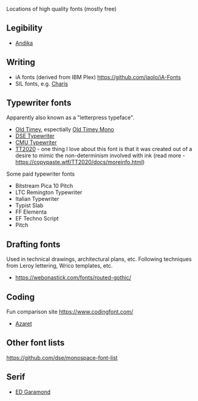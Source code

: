 Locations of high quality fonts (mostly free)

## Legibility

- [Andika](https://software.sil.org/andika/)

## Writing

- iA fonts (derived from IBM Plex) https://github.com/iaolo/iA-Fonts
- SIL fonts, e.g. [Charis](https://software.sil.org/charis/) 

## Typewriter fonts

Apparently also known as a "letterpress typeface".

- [Old Timey](https://github.com/dse/old-timey-mono-font), espectially [Old Timey Mono](https://webonastick.com/fonts/old-timey-mono/)
- [DSE Typewriter](https://webonastick.com/fonts/dse-typewriter/)
- [CMU Typewriter](https://fontlibrary.org/en/font/cmu-typewriter)
- [TT2020](https://copypaste.wtf/TT2020/docs/) - one thing I love about this font is that it was created out of a desire to mimic the non-determinism involved with ink (read more - https://copypaste.wtf/TT2020/docs/moreinfo.html)

Some paid typewriter fonts

- Bitstream Pica 10 Pitch
- LTC Remington Typewriter
- Italian Typewriter
- Typist Slab
- FF Elementa
- EF Techno Script
- Pitch 

## Drafting fonts

Used in technical drawings, architectural plans, etc. Following techniques from Leroy lettering, Wrico templates, etc.

- https://webonastick.com/fonts/routed-gothic/


## Coding

Fun comparison site https://www.codingfont.com/

- [Azaret](https://github.com/displaay/azeret)


## Other font lists

https://github.com/dse/monospace-font-list



## Serif

- [ED Garamond](https://github.com/octaviopardo/EBGaramond12/)
